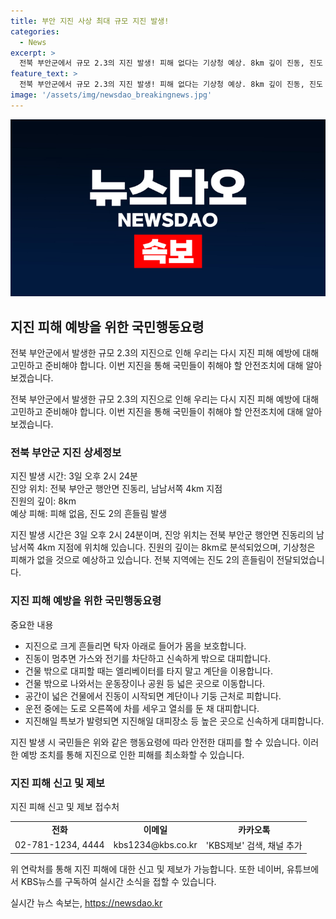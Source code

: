```yaml
---
title: 부안 지진 사상 최대 규모 지진 발생!
categories:
  - News
excerpt: >
  전북 부안군에서 규모 2.3의 지진 발생! 피해 없다는 기상청 예상. 8km 깊이 진동, 진도 2 흔들림 전달. 국민행동요령: 탁자 아래 몸 보호, 가스·전기 차단 후 대피, 엘리베이터 피하고 계단 이용, 넓은 공간으로 이동 등. ※ KBS 알고리즘으로 생산. ※ 제보: 02-781-1234, kbs1234@kbs.co.kr, KBS뉴스 구독 공식 계정.
feature_text: >
  전북 부안군에서 규모 2.3의 지진 발생! 피해 없다는 기상청 예상. 8km 깊이 진동, 진도 2 흔들림 전달. 국민행동요령: 탁자 아래 몸 보호, 가스·전기 차단 후 대피, 엘리베이터 피하고 계단 이용, 넓은 공간으로 이동 등. ※ KBS 알고리즘으로 생산. ※ 제보: 02-781-1234, kbs1234@kbs.co.kr, KBS뉴스 구독 공식 계정.
image: '/assets/img/newsdao_breakingnews.jpg'
---
```


<p><img src="/assets/img/newsdao_breakingnews.jpg" alt="pcversion 속보" /></p>

<h2 data-ke-size="size26">지진 피해 예방을 위한 국민행동요령</h2>

<p>전북 부안군에서 발생한 규모 2.3의 지진으로 인해 우리는 다시 지진 피해 예방에 대해 고민하고 준비해야 합니다. 이번 지진을 통해 국민들이 취해야 할 안전조치에 대해 알아보겠습니다.</p>

<p data-ke-size="size16">전북 부안군에서 발생한 규모 2.3의 지진으로 인해 우리는 다시 지진 피해 예방에 대해 고민하고 준비해야 합니다. 이번 지진을 통해 국민들이 취해야 할 안전조치에 대해 알아보겠습니다.</p>

<h3>전북 부안군 지진 상세정보</h3>

<p>지진 발생 시간: 3일 오후 2시 24분<br>
진앙 위치: 전북 부안군 행안면 진동리, 남남서쪽 4km 지점<br>
진원의 깊이: 8km<br>
예상 피해: 피해 없음, 진도 2의 흔들림 발생</p>

<p data-ke-size="size16">지진 발생 시간은 3일 오후 2시 24분이며, 진앙 위치는 전북 부안군 행안면 진동리의 남남서쪽 4km 지점에 위치해 있습니다. 진원의 깊이는 8km로 분석되었으며, 기상청은 피해가 없을 것으로 예상하고 있습니다. 전북 지역에는 진도 2의 흔들림이 전달되었습니다.</p>

<h3>지진 피해 예방을 위한 국민행동요령</h3>

<p>중요한 내용</p>

<ul>
    <li>지진으로 크게 흔들리면 탁자 아래로 들어가 몸을 보호합니다.</li>
    <li>진동이 멈추면 가스와 전기를 차단하고 신속하게 밖으로 대피합니다.</li>
    <li>건물 밖으로 대피할 때는 엘리베이터를 타지 말고 계단을 이용합니다.</li>
    <li>건물 밖으로 나와서는 운동장이나 공원 등 넓은 곳으로 이동합니다.</li>
    <li>공간이 넓은 건물에서 진동이 시작되면 계단이나 기둥 근처로 피합니다.</li>
    <li>운전 중에는 도로 오른쪽에 차를 세우고 열쇠를 둔 채 대피합니다.</li>
    <li>지진해일 특보가 발령되면 지진해일 대피장소 등 높은 곳으로 신속하게 대피합니다.</li>
</ul>

<p data-ke-size="size16">지진 발생 시 국민들은 위와 같은 행동요령에 따라 안전한 대피를 할 수 있습니다. 이러한 예방 조치를 통해 지진으로 인한 피해를 최소화할 수 있습니다.</p>

<h3>지진 피해 신고 및 제보</h3>

<p>지진 피해 신고 및 제보 접수처</p>

<table>
    <tr>
        <td style="text-align: center; height: 17px;"><b>전화</b></td>
        <td style="text-align: center; height: 17px;"><b>이메일</b></td>
        <td style="text-align: center; height: 17px;"><b>카카오톡</b></td>
    </tr>
    <tr>
        <td style="text-align: center; height: 17px;">02-781-1234, 4444</td>
        <td style="text-align: center; height: 17px;">kbs1234@kbs.co.kr</td>
        <td style="text-align: center; height: 17px;">'KBS제보' 검색, 채널 추가</td>
    </tr>
</table>

<p data-ke-size="size16">위 연락처를 통해 지진 피해에 대한 신고 및 제보가 가능합니다. 또한 네이버, 유튜브에서 KBS뉴스를 구독하여 실시간 소식을 접할 수 있습니다.</p>
실시간 뉴스 속보는, <a href="https://newsdao.kr" rel="dofollow">https://newsdao.kr</a>


